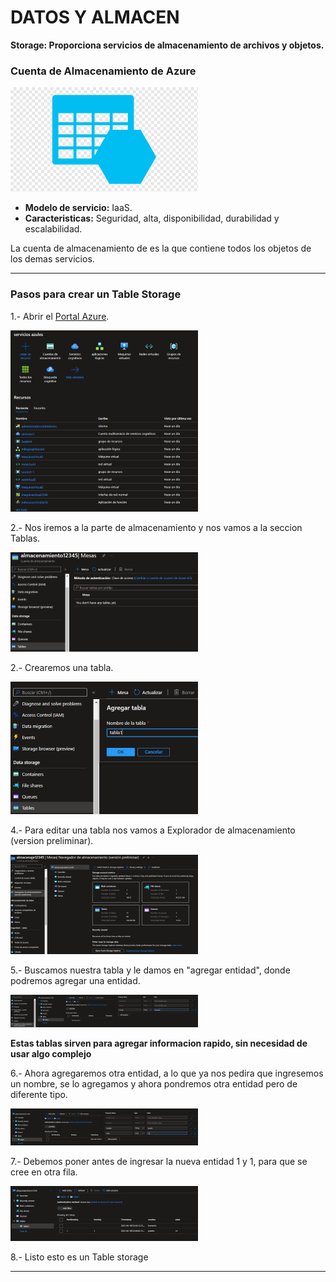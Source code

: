 # DATOS Y ALMACEN

**Storage: Proporciona servicios de almacenamiento de archivos y objetos.**

### Cuenta de Almacenamiento de Azure

![Almacenamiento de Azure](Imagenes/azurealmacenamiento1.png)

- **Modelo de servicio:** IaaS.
- **Caracteristicas:** Seguridad, alta, disponibilidad, durabilidad y escalabilidad.

La cuenta de almacenamiento de es la que contiene todos los objetos de los demas servicios.

-----------------------------------------------------------------------------------

### Pasos para crear un Table Storage    


1.- Abrir el [Portal Azure](portal.azure.com).

![Portal Azure](Imagenes/portalAzure.png)

2.- Nos iremos a la parte de almacenamiento y nos vamos a la seccion Tablas.

![Almacenamiento](Imagenes/Tablas.PNG)

2.- Crearemos una tabla.

![Tablas](Imagenes/creamosunatabla.PNG)

4.- Para editar una tabla nos vamos a Explorador de almacenamiento (version preliminar).

![Explorador de Almacenamiento](Imagenes/esploradordeAlmacenamiento.PNG)

5.- Buscamos nuestra tabla y le damos en "agregar entidad", donde podremos agregar una entidad.

![Add edentify](Imagenes/agregarentidad.PNG)

**Estas tablas sirven para agregar informacion rapido, sin necesidad de usar algo complejo**

6.- Ahora agregaremos otra entidad, a lo que ya nos pedira que ingresemos un nombre, se lo agregamos y ahora pondremos otra entidad pero de diferente tipo.

![Other identify](Imagenes/agregamosOtraentidad.PNG)

7.- Debemos poner antes de ingresar la nueva entidad 1  y 1, para que se cree en otra fila.

![Tabla Lista](Imagenes/listo.PNG)

8.- Listo esto es un Table storage

-----------------------------------------------------------------------------------------------------------------------
